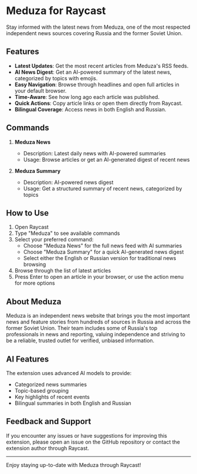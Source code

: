 # Meduza for Raycast

Stay informed with the latest news from Meduza, one of the most respected independent news sources covering Russia and the former Soviet Union.

## Features

- **Latest Updates**: Get the most recent articles from Meduza's RSS feeds.
- **AI News Digest**: Get an AI-powered summary of the latest news, categorized by topics with emojis.
- **Easy Navigation**: Browse through headlines and open full articles in your default browser.
- **Time-Aware**: See how long ago each article was published.
- **Quick Actions**: Copy article links or open them directly from Raycast.
- **Bilingual Coverage**: Access news in both English and Russian.

## Commands

1. **Meduza News**
   - Description: Latest daily news with AI-powered summaries
   - Usage: Browse articles or get an AI-generated digest of recent news

2. **Meduza Summary**
   - Description: AI-powered news digest
   - Usage: Get a structured summary of recent news, categorized by topics

## How to Use

1. Open Raycast
2. Type "Meduza" to see available commands
3. Select your preferred command:
   - Choose "Meduza News" for the full news feed with AI summaries
   - Choose "Meduza Summary" for a quick AI-generated news digest
   - Select either the English or Russian version for traditional news browsing
4. Browse through the list of latest articles
5. Press Enter to open an article in your browser, or use the action menu for more options

## About Meduza

Meduza is an independent news website that brings you the most important news and feature stories from hundreds of sources in Russia and across the former Soviet Union. Their team includes some of Russia's top professionals in news and reporting, valuing independence and striving to be a reliable, trusted outlet for verified, unbiased information.

## AI Features

The extension uses advanced AI models to provide:
- Categorized news summaries
- Topic-based grouping
- Key highlights of recent events
- Bilingual summaries in both English and Russian

## Feedback and Support

If you encounter any issues or have suggestions for improving this extension, please open an issue on the GitHub repository or contact the extension author through Raycast.

---

Enjoy staying up-to-date with Meduza through Raycast!